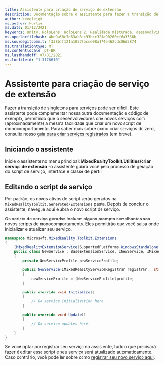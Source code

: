 ```yaml
---
title: Assistente para criação de serviço de extensão
description: Documentação sobre o assistente para fazer a transição de singletons para serviços MRTK
author: keveleigh
ms.author: kurtie
ms.date: 01/12/2021
keywords: Unity, HoloLens, HoloLens 2, Realidade misturada, desenvolvimento, MRTK,
ms.openlocfilehash: 4be9a58c7d63ab3bc93bcc326a90260cf6a3366b
ms.sourcegitcommit: f338b1f121a10577bcce08a174e462cdc86d5874
ms.translationtype: MT
ms.contentlocale: pt-BR
ms.lasthandoff: 07/01/2021
ms.locfileid: "113176610"
---
```

# <a name="extension-service-creation-wizard"></a>Assistente para criação de serviço de extensão

Fazer a transição de singletons para serviços pode ser difícil. Este assistente pode complementar nossa outra documentação e código de exemplo, permitindo que o desenvolvedores crie novos serviços com (aproximadamente) a mesma facilidade que criar um novo script de monocomportamento. Para saber mais sobre como criar serviços do zero, consulte nosso [guia para criar serviços registrados](../../configuration/mixed-reality-configuration-guide.md) (em breve).

## <a name="launching-the-wizard"></a>Iniciando o assistente

Inicie o assistente no menu principal: **MixedRealityToolkit/Utilities/criar serviço de extensão** -o assistente guiará você pelo processo de geração do script de serviço, interface e classe de perfil.

## <a name="editing-your-service-script"></a>Editando o script de serviço

Por padrão, os novos ativos de script serão gerados na `MixedRealityToolkit.Generated/Extensions` pasta. Depois de concluir o assistente, navegue aqui e abra o novo script de serviço.

Os scripts de serviço gerados incluem alguns prompts semelhantes aos novos scripts de monocomportamento. Eles permitirão que você saiba onde inicializar e atualizar seu serviço.

```csharp
namespace Microsoft.MixedReality.Toolkit.Extensions
{
    [MixedRealityExtensionService(SupportedPlatforms.WindowsStandalone|SupportedPlatforms.MacStandalone|SupportedPlatforms.LinuxStandalone|SupportedPlatforms.WindowsUniversal)]
    public class NewService : BaseExtensionService, INewService, IMixedRealityExtensionService
    {
        private NewServiceProfile newServiceProfile;

        public NewService(IMixedRealityServiceRegistrar registrar,  string name,  uint priority,  BaseMixedRealityProfile profile) : base(registrar, name, priority, profile) 
        {
            newServiceProfile = (NewServiceProfile)profile;
        }

        public override void Initialize()
        {
            // Do service initialization here.
        }

        public override void Update()
        {
            // Do service updates here.
        }
    }
}
```

Se você optar por registrar seu serviço no assistente, tudo o que precisará fazer é editar esse script e seu serviço será atualizado automaticamente. Caso contrário, você pode ler sobre como [registrar seu novo serviço aqui](../../configuration/mixed-reality-configuration-guide.md).
